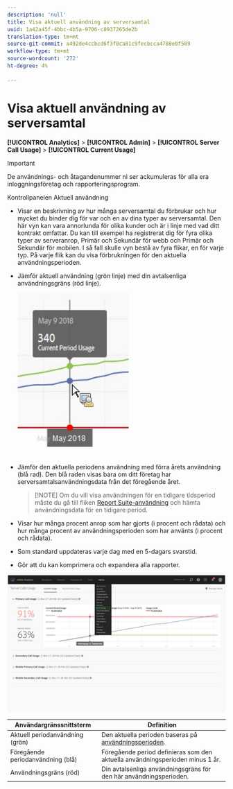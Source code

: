 ```yaml
---
description: 'null'
title: Visa aktuell användning av serversamtal
uuid: 1a42a45f-4bbc-4b5a-9706-c8937265de2b
translation-type: tm+mt
source-git-commit: a492de4ccbcd6f3f8ca81c9fecbcca4780e0f589
workflow-type: tm+mt
source-wordcount: '272'
ht-degree: 4%

---
```



# Visa aktuell användning av serversamtal

**[!UICONTROL Analytics]** > **[!UICONTROL Admin]** > **[!UICONTROL Server Call Usage]** > **[!UICONTROL Current Usage]**

>[!IMPORTANT]
>
>De användnings- och åtagandenummer ni ser ackumuleras för alla era inloggningsföretag och rapporteringsprogram.

Kontrollpanelen Aktuell användning

* Visar en beskrivning av hur många serversamtal du förbrukar och hur mycket du binder dig för var och en av dina typer av serversamtal. Den här vyn kan vara annorlunda för olika kunder och är i linje med vad ditt kontrakt omfattar. Du kan till exempel ha registrerat dig för fyra olika typer av serveranrop, Primär och Sekundär för webb och Primär och Sekundär för mobilen. I så fall skulle vyn bestå av fyra flikar, en för varje typ. På varje flik kan du visa förbrukningen för den aktuella användningsperioden.
* Jämför aktuell användning (grön linje) med din avtalsenliga användningsgräns (röd linje).

   ![](assets/current_period.png)

* Jämför den aktuella periodens användning med förra årets användning (blå rad). Den blå raden visas bara om ditt företag har serversamtalsanvändningsdata från det föregående året.

   >[!NOTE] Om du vill visa användningen för en tidigare tidsperiod måste du gå till fliken [Report Suite-användning](/help/admin/c-server-call-usage/report-suite-usage.md) och hämta användningsdata för en tidigare period.

* Visar hur många procent anrop som har gjorts (i procent och rådata) och hur många procent av användningsperioden som har använts (i procent och rådata).
* Som standard uppdateras varje dag med en 5-dagars svarstid.
* Gör att du kan komprimera och expandera alla rapporter.

![](assets/server_call_dashboard.png)

| Användargränssnittsterm | Definition |
|---|---|
| Aktuell periodanvändning (grön) | Den aktuella perioden baseras på [användningsperioden](/help/admin/c-server-call-usage/overage-overview.md). |
| Föregående periodanvändning (blå) | Föregående period definieras som den aktuella användningsperioden minus 1 år. |
| Användningsgräns (röd) | Din avtalsenliga användningsgräns för den här användningsperioden. |
